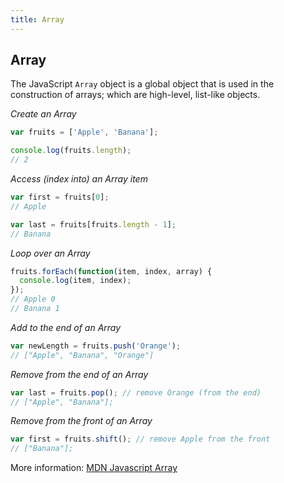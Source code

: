 ```yaml
---
title: Array
---
```


## Array

The JavaScript `Array` object is a global object that is used in the construction of arrays; which are high-level, list-like objects.

*Create an Array*

```javascript
var fruits = ['Apple', 'Banana'];

console.log(fruits.length);
// 2
```

*Access (index into) an Array item*

```javascript
var first = fruits[0];
// Apple

var last = fruits[fruits.length - 1];
// Banana
```

*Loop over an Array*

```javascript
fruits.forEach(function(item, index, array) {
  console.log(item, index);
});
// Apple 0
// Banana 1
```

*Add to the end of an Array*

```javascript
var newLength = fruits.push('Orange');
// ["Apple", "Banana", "Orange"]
```

*Remove from the end of an Array*

```javascript
var last = fruits.pop(); // remove Orange (from the end)
// ["Apple", "Banana"];
```

*Remove from the front of an Array*

```javascript
var first = fruits.shift(); // remove Apple from the front
// ["Banana"];
```

More information: 
[MDN Javascript Array](https://developer.mozilla.org/en-US/docs/Web/JavaScript/Reference/Global_Objects/Array)
